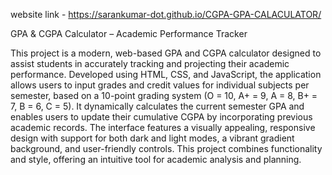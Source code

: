 website link - https://sarankumar-dot.github.io/CGPA-GPA-CALACULATOR/  

GPA & CGPA Calculator – Academic Performance Tracker

This project is a modern, web-based GPA and CGPA calculator designed to assist students in accurately tracking and projecting their academic performance. Developed using HTML, CSS, and JavaScript, the application allows users to input grades and credit values for individual subjects per semester, based on a 10-point grading system (O = 10, A+ = 9, A = 8, B+ = 7, B = 6, C = 5). It dynamically calculates the current semester GPA and enables users to update their cumulative CGPA by incorporating previous academic records. The interface features a visually appealing, responsive design with support for both dark and light modes, a vibrant gradient background, and user-friendly controls. This project combines functionality and style, offering an intuitive tool for academic analysis and planning.


